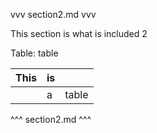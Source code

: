 vvv section2.md vvv

This section is what is included 2

Table: table

| This | is |       |
|:-----|:---|:------|
|      | a  | table |

\^\^\^ section2.md \^\^\^
